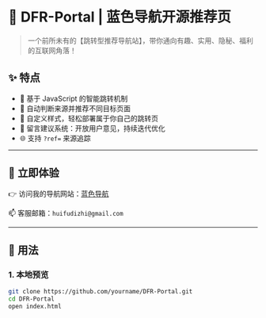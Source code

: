 # 🚀 DFR-Portal | 蓝色导航开源推荐页

> 一个前所未有的【跳转型推荐导航站】，带你通向有趣、实用、隐秘、福利的互联网角落！

## ✨ 特点

- 📌 基于 JavaScript 的智能跳转机制
- 🧠 自动判断来源并推荐不同目标页面
- 🌈 自定义样式，轻松部署属于你自己的跳转页
- 📮 留言建议系统：开放用户意见，持续迭代优化
- 🌐 支持 `?ref=` 来源追踪

---

## 🔗 立即体验

👉 访问我的导航网站：[蓝色导航](https://官网.smdz11.cc/《蜘蛛侠》)

📫 客服邮箱：`huifudizhi@gmail.com`

---

## 🧩 用法

### 1. 本地预览

```bash
git clone https://github.com/yourname/DFR-Portal.git
cd DFR-Portal
open index.html
